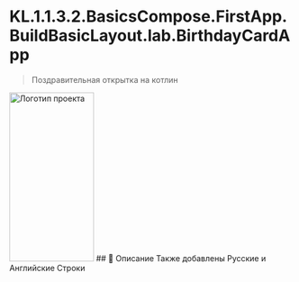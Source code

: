 # KL.1.1.3.2.BasicsCompose.FirstApp.BuildBasicLayout.lab.BirthdayCardApp
>Поздравительная открытка на котлин
>
>
<img src="https://developer.android.com/static/codelabs/basic-android-kotlin-compose-add-images/img/b681900fe13e5598_1440.png" alt="Логотип проекта" width="150" height="300">
## 📌 Описание
Также добавлены Русские и Английские Строки

